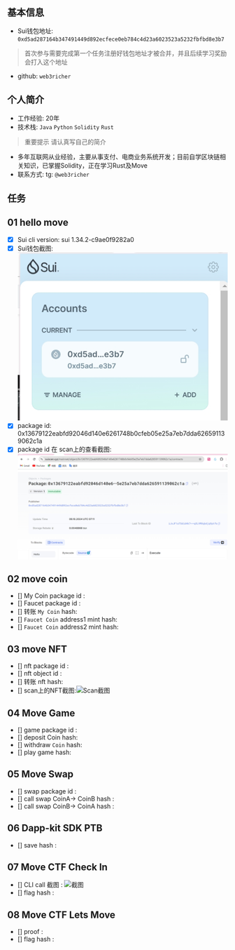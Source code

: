 ## 基本信息
- Sui钱包地址: `0xd5ad287164b347491449d892ecfece0eb784c4d23a6023523a5232fbfbd8e3b7`
> 首次参与需要完成第一个任务注册好钱包地址才被合并，并且后续学习奖励会打入这个地址
- github: `web3richer`

## 个人简介
- 工作经验: 20年
- 技术栈: `Java` `Python` `Solidity` `Rust`
> 重要提示 请认真写自己的简介
- 多年互联网从业经验，主要从事支付、电商业务系统开发；目前自学区块链相关知识，已掌握Solidity，正在学习Rust及Move
- 联系方式: tg: `@web3richer` 

## 任务

##   01 hello move  
- [x] Sui cli version: sui 1.34.2-c9ae0f9282a0
- [x] Sui钱包截图: 
  ![Sui钱包截图](./images/suiWallet.png)
- [x] package id:  0x13679122eabfd92046d140e6261748b0cfeb05e25a7eb7dda626591139062c1a
- [x] package id 在 scan上的查看截图:![Scan截图](./images/packageId.png)

##   02 move coin
- [] My Coin package id : 
- [] Faucet package id : 
- [] 转账 `My Coin` hash:
- [] `Faucet Coin` address1 mint hash:
- [] `Faucet Coin` address2 mint hash:

##   03 move NFT
- [] nft package id :
- [] nft object id : 
- [] 转账 nft  hash:
- [] scan上的NFT截图:![Scan截图](./images/你的图片地址)

##   04 Move Game
- [] game package id :
- [] deposit Coin hash:
- [] withdraw `Coin` hash:
- [] play game hash:

##   05 Move Swap
- [] swap package id :
- [] call swap CoinA-> CoinB  hash :
- [] call swap CoinB-> CoinA  hash :

##   06 Dapp-kit SDK PTB
- [] save hash :

##   07 Move CTF Check In
- [] CLI call 截图 : ![截图](./images/你的图片地址)
- [] flag hash :

##   08 Move CTF Lets Move
- [] proof : 
- [] flag hash :

